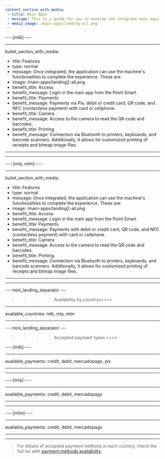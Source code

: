```yaml
---
content_section_with_media: 
 - title: Main Apps
 - message: This is a guide for you to develop and integrate main apps, business management applications that can be integrated with Point Smart. Browse the side menu to find the processes, requirements and guidelines, from the POS technical data sheet to the solution distribution.
 - media_image: /main-apps/landing-all.png
---
```


----[mlb]----

---
bullet_section_with_media: 
 - title: Features
 - type: normal
 - message: Once integrated, the application can use the machine's functionalities to complete the experience. These are:
 - image: /main-apps/landing2-all.png
 - benefit_title: Access
 - benefit_message: Login in the main app from the Point Smart.
 - benefit_title: Payments
 - benefit_message: Payments via Pix, debit or credit card, QR code, and NFC (contactless payment) with card or cellphone.
 - benefit_title: Camera
 - benefit_message: Access to the camera to read the QR code and barcodes.
 - benefit_title: Printing
 - benefit_message: Connection via Bluetooth to printers, keyboards, and barcode scanners. Additionally, it allows for customized printing of receipts and bitmap image files.
---

------------
----[mla, mlm]----

---
bullet_section_with_media: 
 - title: Features
 - type: normal
 - message: Once integrated, the application can use the machine's functionalities to complete the experience. These are:
 - image: /main-apps/landing2-all.png
 - benefit_title: Access
 - benefit_message: Login in the main app from the Point Smart.
 - benefit_title: Payments
 - benefit_message: Payments with debit or credit card, QR code, and NFC (contactless payment) with card or cellphone.
 - benefit_title: Camera
 - benefit_message: Access to the camera to read the QR code and barcodes.
 - benefit_title: Printing
 - benefit_message: Connection via Bluetooth to printers, keyboards, and barcode scanners. Additionally, it allows for customized printing of receipts and bitmap image files.
---

------------

--- mini_landing_separator ---

>>>> Availability by countrys<<<<
---
available_countries: mlb, mla, mlm

---

--- mini_landing_separator ---

>>>> Accepted payment types <<<<

----[mlb]----

---
available_payments: credit, debit, mercadopago, pix

---

------------

----[mla]---- 

---
available_payments: credit, debit, mercadopago

---
------------

----[mlm]---- 

---
available_payments: credit, debit, mercadopago

---
------------

> For details of accepted payment methods in each country, check the full list with [payment methods availability.](/developers/en/docs/sales-processing/payment-methods)
